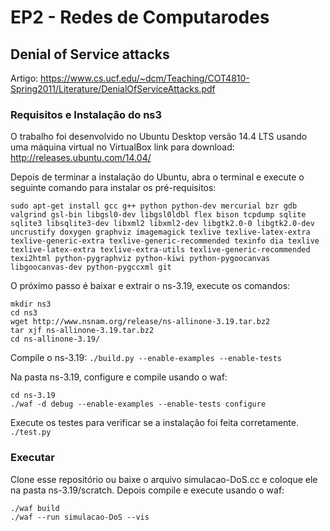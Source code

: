 # EP2 - Redes de Computarodes
## Denial of Service attacks
Artigo: https://www.cs.ucf.edu/~dcm/Teaching/COT4810-Spring2011/Literature/DenialOfServiceAttacks.pdf

### Requisitos e Instalação do ns3
O trabalho foi desenvolvido no Ubuntu Desktop versão 14.4 LTS usando uma máquina virtual no VirtualBox
link para download: http://releases.ubuntu.com/14.04/

Depois de terminar a instalação do Ubuntu, abra o terminal e execute o seguinte comando para instalar os pré-requisitos:
```
sudo apt-get install gcc g++ python python-dev mercurial bzr gdb valgrind gsl-bin libgsl0-dev libgsl0ldbl flex bison tcpdump sqlite sqlite3 libsqlite3-dev libxml2 libxml2-dev libgtk2.0-0 libgtk2.0-dev uncrustify doxygen graphviz imagemagick texlive texlive-latex-extra texlive-generic-extra texlive-generic-recommended texinfo dia texlive texlive-latex-extra texlive-extra-utils texlive-generic-recommended texi2html python-pygraphviz python-kiwi python-pygoocanvas libgoocanvas-dev python-pygccxml git
```

O próximo passo é baixar e extrair o ns-3.19, execute os comandos:
```
mkdir ns3
cd ns3
wget http://www.nsnam.org/release/ns-allinone-3.19.tar.bz2
tar xjf ns-allinone-3.19.tar.bz2
cd ns-allinone-3.19/
```

Compile o ns-3.19:
`./build.py --enable-examples --enable-tests`

Na pasta ns-3.19, configure e compile usando o waf:
```
cd ns-3.19
./waf -d debug --enable-examples --enable-tests configure
```

Execute os testes para verificar se a instalação foi feita corretamente.
`./test.py`

### Executar
Clone esse repositório ou baixe o arquivo simulacao-DoS.cc e coloque ele na pasta ns-3.19/scratch. Depois compile e execute usando o waf:
```
./waf build
./waf --run simulacao-DoS --vis
```
